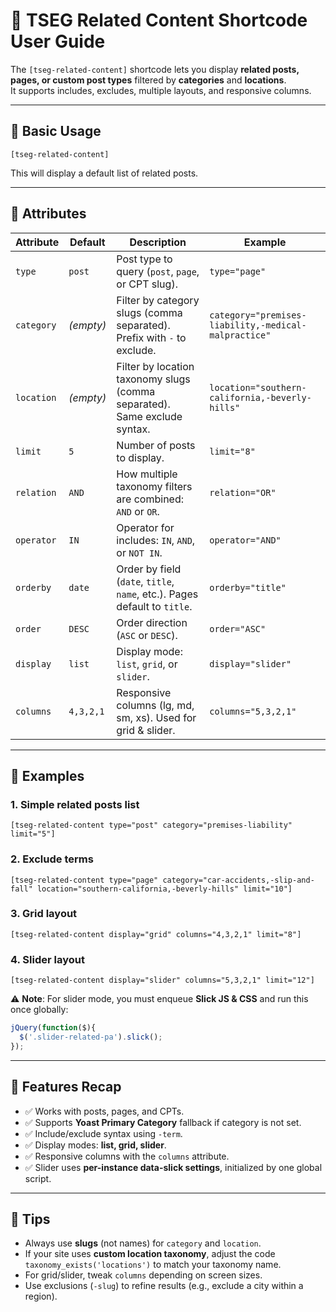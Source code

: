 # 📌 TSEG Related Content Shortcode User Guide

The `[tseg-related-content]` shortcode lets you display **related posts, pages, or custom post types** filtered by **categories** and **locations**.  
It supports includes, excludes, multiple layouts, and responsive columns.

---

## 🔹 Basic Usage

```text
[tseg-related-content]
```

This will display a default list of related posts.

---

## 🔹 Attributes

| Attribute      | Default    | Description                                                                 | Example                                                                 |
|----------------|------------|-----------------------------------------------------------------------------|-------------------------------------------------------------------------|
| `type`         | `post`     | Post type to query (`post`, `page`, or CPT slug).                           | `type="page"`                                                           |
| `category`     | *(empty)*  | Filter by category slugs (comma separated). Prefix with `-` to exclude.     | `category="premises-liability,-medical-malpractice"`                    |
| `location`     | *(empty)*  | Filter by location taxonomy slugs (comma separated). Same exclude syntax.   | `location="southern-california,-beverly-hills"`                         |
| `limit`        | `5`        | Number of posts to display.                                                 | `limit="8"`                                                             |
| `relation`     | `AND`      | How multiple taxonomy filters are combined: `AND` or `OR`.                  | `relation="OR"`                                                         |
| `operator`     | `IN`       | Operator for includes: `IN`, `AND`, or `NOT IN`.                           | `operator="AND"`                                                        |
| `orderby`      | `date`     | Order by field (`date`, `title`, `name`, etc.). Pages default to `title`.   | `orderby="title"`                                                       |
| `order`        | `DESC`     | Order direction (`ASC` or `DESC`).                                          | `order="ASC"`                                                           |
| `display`      | `list`     | Display mode: `list`, `grid`, or `slider`.                                 | `display="slider"`                                                      |
| `columns`      | `4,3,2,1`  | Responsive columns (lg, md, sm, xs). Used for grid & slider.                | `columns="5,3,2,1"`                                                     |

---

## 🔹 Examples

### 1. Simple related posts list
```text
[tseg-related-content type="post" category="premises-liability" limit="5"]
```

### 2. Exclude terms
```text
[tseg-related-content type="page" category="car-accidents,-slip-and-fall" location="southern-california,-beverly-hills" limit="10"]
```

### 3. Grid layout
```text
[tseg-related-content display="grid" columns="4,3,2,1" limit="8"]
```

### 4. Slider layout
```text
[tseg-related-content display="slider" columns="5,3,2,1" limit="12"]
```

⚠️ **Note**: For slider mode, you must enqueue **Slick JS & CSS** and run this once globally:

```js
jQuery(function($){
  $('.slider-related-pa').slick();
});
```

---

## 🔹 Features Recap

- ✅ Works with posts, pages, and CPTs.  
- ✅ Supports **Yoast Primary Category** fallback if category is not set.  
- ✅ Include/exclude syntax using `-term`.  
- ✅ Display modes: **list, grid, slider**.  
- ✅ Responsive columns with the `columns` attribute.  
- ✅ Slider uses **per-instance data-slick settings**, initialized by one global script.  

---

## 🔹 Tips

- Always use **slugs** (not names) for `category` and `location`.  
- If your site uses **custom location taxonomy**, adjust the code `taxonomy_exists('locations')` to match your taxonomy name.  
- For grid/slider, tweak `columns` depending on screen sizes.  
- Use exclusions (`-slug`) to refine results (e.g., exclude a city within a region).  

